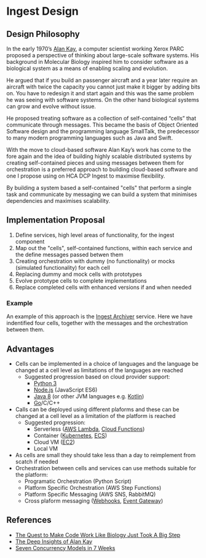 # Ingest Design
## Design Philosophy
In the early 1970’s [Alan Kay](https://en.wikipedia.org/wiki/Alan_Kay), a computer scientist working Xerox PARC proposed a perspective of thinking about large-scale software systems. His background in Molecular Biology inspired him to consider software as a biological system as a means of enabling scaling and evolution. 

He argued that if you build an passenger aircraft and a year later require an aircraft with twice the capacity you cannot just make it bigger by adding bits on. You have to redesign it and start again and this was the same problem he was seeing with software systems. On the other hand biological systems can grow and evolve without issue.

He proposed treating software as a collection of self-contained “cells” that communicate through messages. This became the basis of Object Oriented Software design and the programming language SmallTalk, the predecessor to many modern programming languages such as Java and Swift.

With the move to cloud-based software Alan Kay’s work has come to the fore again and the idea of building highly scalable distributed systems by creating self-contained pieces and using messages between them for orchestration is a preferred approach to building cloud-based software and one I propose using on HCA DCP Ingest to maximise flexibility.

By building a system based a self-contained "cells" that perform a single task and communicate by messaging we can build a system that minimises dependencies and maximises scalability. 

## Implementation Proposal

1. Define services, high level areas of functionality, for the ingest component
2. Map out the "cells", self-contained functions, within each service and the define messages passed betwen them
3. Creating orchestration with dummy (no functionality) or mocks (simulated functionality) for each cell
4. Replacing dummy and mock cells with prototypes
5. Evolve prototype cells to complete implementations
6. Replace completed cells with enhanced versions if and when needed

### Example
An example of this approach is the [Ingest Archiver](../components/ingest-archiver) service. Here we have indentified four cells, together with the messages and the orchestration between them. 

## Advantages

* Cells can be implemented in a choice of languages and the language be changed at a cell level as limitations of the languages are reached
    * Suggested progression based on cloud provider support:
        * [Python 3](https://www.python.org/)
        * [Node.js](https://nodejs.org/en/) (JavaScript ES6)
        * [Java 8](http://www.oracle.com/technetwork/java/javase/overview/java8-2100321.html) (or other JVM languages e.g. [Kotlin](https://kotlinlang.org/))
        * [Go](https://golang.org/)/C/C++ 
* Calls can be deployed using different plaforms and these can be changed at a cell level as a limitation of the platform is reached
    * Suggested progression:
        * Serverless ([AWS Lambda](https://aws.amazon.com/lambda), [Cloud Functions](https://cloud.google.com/functions/))
        * Container ([Kubernetes](https://kubernetes.io/), [ECS](https://aws.amazon.com/ecs))
        * Cloud VM ([EC2](https://aws.amazon.com/ec2/))
        * Local VM
* As cells are small they should take less than a day to reimplement from scatch if needed
* Orchestration between cells and services can use methods suitable for the platform:
    * Programatic Orchestration (Python Script)
    * Platform Specific Orchestration (AWS Step Functions)
    * Platform Specific Messaging (AWS SNS, RabbitMQ)
    * Cross plaform messaging ([Webhooks](https://en.wikipedia.org/wiki/Webhook), [Event Gateway](https://serverless.com/event-gateway/))

## References
* [The Quest to Make Code Work Like Biology Just Took A Big Step](https://www.wired.com/2016/06/chef-just-took-big-step-quest-make-code-work-like-biology/)
* [The Deep Insights of Alan Kay](http://mythz.servicestack.net/blog/2013/02/27/the-deep-insights-of-alan-kay/)
* [Seven Concurrency Models in 7 Weeks](https://www.safaribooksonline.com/library/view/seven-concurrency-models/9781941222737/0)
